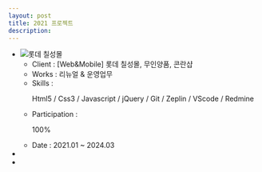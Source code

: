 ```yaml
---
layout: post
title: 2021 프로젝트
description: 
---
```

 <ul class="projects-list">
    <li>
        <div class="img-box"><img src="assets/images/projects/img_pf24.jpg" alt="롯데 칠성몰" /></div>
        <ul class="txt_info">
            <li><span>Client : </span>[Web&Mobile] 롯데 칠성몰, 무인양품, 콘란샵</li>
            <li><span>Works : </span>리뉴얼 & 운영업무</li>
            <li><span>Skills :</span> <p>Html5 / Css3 / Javascript / jQuery / Git / Zeplin / VScode / Redmine</p></li>
            <li><span>Participation : </span><p class="percent" style="width:100%">100%</p></li>
            <li><span>Date : </span>2021.01 ~ 2024.03</li>          
        </ul>
    </li>
   <li></li>
   <li></li>
</ul>
